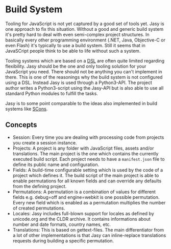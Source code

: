Build System
============

Tooling for JavaScript is not yet captured by a good set of tools yet. Jasy is one approach to fix this situation. Without a good and generic build system it's pretty hard to deal with even semi-complex project structures. In basically every other programming environment (.NET, Java, Objective-C or even Flash) it's typically to use a build system. Still it seems that in JavaSCript people think to be able to life without such a system.

Tooling systems which are based on a [DSL](http://en.wikipedia.org/wiki/Domain-specific_language) are often quite limited regarding flexibility. Jasy should be the one and only tooling solution for your JavaScript you need. There should not be anything you can't implement in there. This is one of the reasonings why the build system is not configured using a DSL. Instead Jasy is used through a Python3-API. The project author writes a Python3-script using the Jasy-API but is also able to use all standard Python modules to fulfill the tasks. 

Jasy is to some point comparable to the ideas also implemented in build systems like [SCons](http://www.scons.org/).

Concepts
--------

* Session: Every time you are dealing with processing code from projects you create a session instance.
* Projects: A project is any folder with JavaScript files, assets and/or translations. The main project is the one which contains the currently executed build script. Each project needs to have a `manifest.json` file to define its public name and configuration.
* Fields: A build-time configurable setting which is used by the code of a project which defines it. The build script of the main project is able to enable permutations for all known fields and can override any defaults from the defining project.
* Permutations: A permutation is a combination of values for different fields e.g. debug=off and engine=webkit is one possible permutation. Every new field which is enabled as a permutation multiplies the number of created permutations.
* Locales: Jasy includes full-blown support for locales as defined by unicode.org and the CLDR archive. It contains informations about number and date formats, country names, etc.
* Translations: This is based on gettext-files. The main differentiator from a lot of other implementations is that Jasy can inline-replace translations requests during building a specific permutation.


